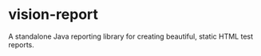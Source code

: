 # vision-report
A standalone Java reporting library for creating beautiful, static HTML test reports.
